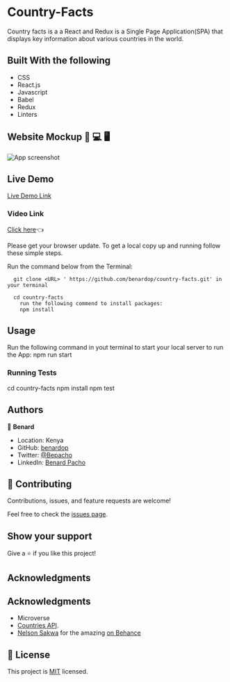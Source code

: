 # Country-Facts
Country facts is a a React and Redux is a Single Page Application(SPA) that displays key information about various countries in the world. 
## Built With the following

- CSS
- React.js
- Javascript
- Babel
- Redux
- Linters

## Website Mockup 📱 💻 🖥️
![App screenshot](https://user-images.githubusercontent.com/620415/218540593-99959f93-56c1-4cdc-8515-b324c6ed61f4.PNG)

## Live Demo
[Live Demo Link](https://benardop.github.io/country-facts/)


### Video Link
[Click here](https://www.loom.com/share/5edf4737eb52433ca196208be298e996)👈

Please get your browser update.
To get a local copy up and running follow these simple steps.

Run the command below from the Terminal:

      git clone <URL> ' https://github.com/benardop/country-facts.git' in your terminal

	  cd country-facts
        run the following commend to install packages:
        npm install

## Usage
Run the following command in yout terminal to start your local server to run the App:
npm run start

### Running Tests
cd country-facts
npm install
npm test

## Authors

👤 **Benard**

- Location: Kenya
- GitHub: [benardop](https://github.com/benardop/)
- Twitter: [@Bepacho](https://twitter.com/Bepacho)
- LinkedIn: [Benard Pacho](https://www.linkedin.com/in/ochieng-benard-8264b815/)

## 🤝 Contributing

Contributions, issues, and feature requests are welcome!

Feel free to check the [issues page](https://github.com/benardop/country-facts/issues).

## Show your support

Give a ⭐ if you like this project!

## Acknowledgments

## Acknowledgments

- Microverse
- [Countries API](https://restcountries.com/v3.1/all).
- [ Nelson Sakwa](https://www.behance.net/sakwadesignstudio) for the amazing [on Behance](<https://www.behance.net/gallery/31579789/Ballhead-App-(Free-PSDs)>)


## 📝 License

This project is [MIT](./MIT.md) licensed.
